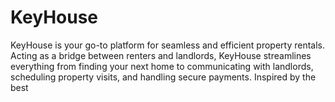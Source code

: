 # KeyHouse
KeyHouse is your go-to platform for seamless and efficient property rentals. Acting as a bridge between renters and landlords, KeyHouse streamlines everything from finding your next home to communicating with landlords, scheduling property visits, and handling secure payments. Inspired by the best 
